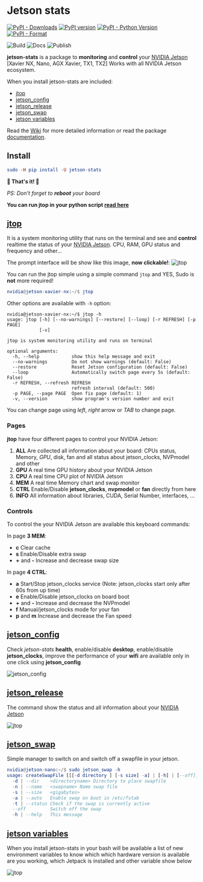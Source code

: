 # Jetson stats
[![PyPI - Downloads](https://img.shields.io/pypi/dw/jetson-stats.svg)](https://pypistats.org/packages/jetson-stats) [![PyPI version](https://badge.fury.io/py/jetson-stats.svg)](https://badge.fury.io/py/jetson-stats) [![PyPI - Python Version](https://img.shields.io/pypi/pyversions/jetson-stats.svg)](https://www.python.org/) [![PyPI - Format](https://img.shields.io/pypi/format/jetson-stats.svg)](https://pypi.org/project/jetson-stats/)

![Build](https://github.com/rbonghi/jetson_stats/workflows/Build/badge.svg) ![Docs](https://github.com/rbonghi/jetson_stats/workflows/Docs/badge.svg) ![Publish](https://github.com/rbonghi/jetson_stats/workflows/Publish/badge.svg)

**jetson-stats** is a package to **monitoring** and **control** your [NVIDIA Jetson][NVIDIA Jetson] [Xavier NX, Nano, AGX Xavier, TX1, TX2] Works with all NVIDIA Jetson ecosystem.

When you install jetson-stats are included:
* [jtop](#jtop)
* [jetson_config](#jetson_config)
* [jetson_release](#jetson_release)
* [jetson_swap](#jetson_swap)
* [jetson variables](#jetson_variables)

Read the [Wiki](https://github.com/rbonghi/jetson_stat/wiki) for more detailed information or read the package [documentation](https://rbonghi.github.io/jetson_stats).

## Install

```elm
sudo -H pip install -U jetson-stats
```
**🚀 That's it! 🚀** 

_PS: Don't forget to **reboot** your board_

**You can run jtop in your python script [read here][library]**

## [**jtop**][jtop] 
It is a system monitoring utility that runs on the terminal and see and **control** realtime the status of your [NVIDIA Jetson][NVIDIA Jetson]. CPU, RAM, GPU status and frequency and other...

The prompt interface will be show like this image, **now clickable!**:
![jtop](https://github.com/rbonghi/jetson_stats/wiki/images/jtop.gif)

You can run the jtop simple using a simple command `jtop` and YES, Sudo is **not** more required!
```elm
nvidia@jetson-xavier-nx:~/$ jtop
```

Other options are available with `-h` option:
```console
nvidia@jetson-xavier-nx:~/$ jtop -h
usage: jtop [-h] [--no-warnings] [--restore] [--loop] [-r REFRESH] [-p PAGE]
            [-v]

jtop is system monitoring utility and runs on terminal

optional arguments:
  -h, --help            show this help message and exit
  --no-warnings         Do not show warnings (default: False)
  --restore             Reset Jetson configuration (default: False)
  --loop                Automatically switch page every 5s (default: False)
  -r REFRESH, --refresh REFRESH
                        refresh interval (default: 500)
  -p PAGE, --page PAGE  Open fix page (default: 1)
  -v, --version         show program's version number and exit
```
You can change page using _left_, _right_ arrow or _TAB_ to change page.
### Pages
**jtop** have four different pages to control your NVIDIA Jetson:
1. **ALL** Are collected all information about your board: CPUs status, Memory, *GPU*, disk, fan and all status about jetson_clocks, NVPmodel and other
2. **GPU** A real time GPU history about your NVIDIA Jetson
3. **CPU** A real time CPU plot of NVIDIA Jetson
4. **MEM** A real time Memory chart and swap monitor
5. **CTRL** Enable/Disable **jetson_clocks**, **nvpmodel** or **fan** directly from here
6. **INFO** All information about libraries, CUDA, Serial Number, interfaces, ...
### Controls
To control the your NVIDIA Jetson are available this keyboard commands:

In page **3 MEM**:
* **c** Clear cache
* **s** Enable/Disable extra swap
* **+** and **-** Increase and decrease swap size

In page **4 CTRL**:
* **a** Start/Stop jetson_clocks service (Note: jetson_clocks start only after 60s from up time)
* **e** Enable/Disable jetson_clocks on board boot
* **+** and **-** Increase and decrease the NVPmodel
* **f** Manual/jetson_clocks mode for your fan
* **p** and **m** Increase and decrease the Fan speed

## [**jetson_config**][jetson_config]

Check _jetson-stats_ **health**, enable/disable **desktop**, enable/disable **jetson_clocks**, improve the performance of your **wifi** are available only in one click using **jetson_config**

![jetson_config](https://github.com/rbonghi/jetson_stats/wiki/images/jetson_config.png)
## [**jetson_release**][jetson_release]
The command show the status and all information about your [NVIDIA Jetson][NVIDIA Jetson]

![jtop](https://github.com/rbonghi/jetson_stats/wiki/images/jetso_release.png)
## [**jetson_swap**][jetson_swap]
Simple manager to switch on and switch off a swapfile in your jetson.

```elm
nvidia@jetson-nano:~/$ sudo jetson_swap -h
usage: createSwapFile [[[-d directory ] [-s size] -a] | [-h] | [--off]]
  -d | --dir    <directoryname> Directory to place swapfile
  -n | --name   <swapname> Name swap file
  -s | --size   <gigabytes>
  -a | --auto   Enable swap on boot in /etc/fstab 
  -t | --status Check if the swap is currently active
  --off         Switch off the swap
  -h | --help   This message
```

## [**jetson variables**][jetson_variables]
When you install jetson-stats in your bash will be available a list of new environment variables to know which which hardware version is available are you working, which Jetpack is installed and other variable show below

![jtop](https://github.com/rbonghi/jetson_stats/wiki/images/jetson_env.png)

[library]: https://github.com/rbonghi/jetson_stats/wiki/library
[jtop]: https://github.com/rbonghi/jetson_stats/wiki/jtop
[jetson_config]: https://github.com/rbonghi/jetson_stats/wiki/jetson_config
[jetson_swap]: https://github.com/rbonghi/jetson_stats/wiki/jetson_swap
[jetson_variables]: https://github.com/rbonghi/jetson_stats/wiki/jetson_variables
[jetson_release]: https://github.com/rbonghi/jetson_stats/wiki/jetson_release
[jetson_performance]: https://github.com/rbonghi/jetson_stats/wiki/jetson_performance
[jetson_docker]: https://github.com/rbonghi/jetson_stats/wiki/jetson_docker
[NVIDIA]: https://www.nvidia.com/
[NVIDIA Jetson]: http://www.nvidia.com/object/embedded-systems-dev-kits-modules.html
